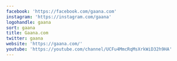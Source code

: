 ```yaml
---
facebook: 'https://facebook.com/gaana.com'
instagram: 'https://instagram.com/gaana'
logohandle: gaana
sort: gaana
title: Gaana.com
twitter: gaana
website: 'https://gaana.com/'
youtube: 'https://youtube.com/channel/UCFu4MmcRqMsXrkWiD32h9HA'
---
```

